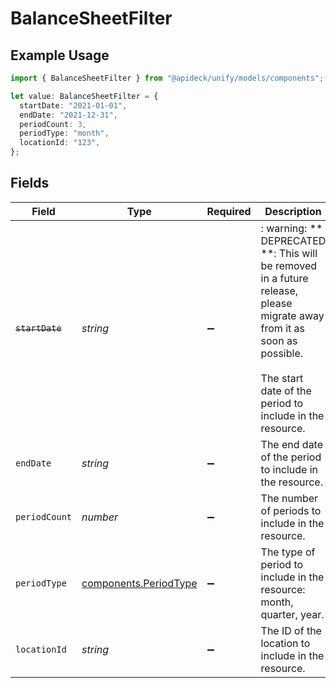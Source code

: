 # BalanceSheetFilter

## Example Usage

```typescript
import { BalanceSheetFilter } from "@apideck/unify/models/components";

let value: BalanceSheetFilter = {
  startDate: "2021-01-01",
  endDate: "2021-12-31",
  periodCount: 3,
  periodType: "month",
  locationId: "123",
};
```

## Fields

| Field                                                                                                                                                                             | Type                                                                                                                                                                              | Required                                                                                                                                                                          | Description                                                                                                                                                                       | Example                                                                                                                                                                           |
| --------------------------------------------------------------------------------------------------------------------------------------------------------------------------------- | --------------------------------------------------------------------------------------------------------------------------------------------------------------------------------- | --------------------------------------------------------------------------------------------------------------------------------------------------------------------------------- | --------------------------------------------------------------------------------------------------------------------------------------------------------------------------------- | --------------------------------------------------------------------------------------------------------------------------------------------------------------------------------- |
| ~~`startDate`~~                                                                                                                                                                   | *string*                                                                                                                                                                          | :heavy_minus_sign:                                                                                                                                                                | : warning: ** DEPRECATED **: This will be removed in a future release, please migrate away from it as soon as possible.<br/><br/>The start date of the period to include in the resource. | 2021-01-01                                                                                                                                                                        |
| `endDate`                                                                                                                                                                         | *string*                                                                                                                                                                          | :heavy_minus_sign:                                                                                                                                                                | The end date of the period to include in the resource.                                                                                                                            | 2021-12-31                                                                                                                                                                        |
| `periodCount`                                                                                                                                                                     | *number*                                                                                                                                                                          | :heavy_minus_sign:                                                                                                                                                                | The number of periods to include in the resource.                                                                                                                                 | 3                                                                                                                                                                                 |
| `periodType`                                                                                                                                                                      | [components.PeriodType](../../models/components/periodtype.md)                                                                                                                    | :heavy_minus_sign:                                                                                                                                                                | The type of period to include in the resource: month, quarter, year.                                                                                                              | month                                                                                                                                                                             |
| `locationId`                                                                                                                                                                      | *string*                                                                                                                                                                          | :heavy_minus_sign:                                                                                                                                                                | The ID of the location to include in the resource.                                                                                                                                | 123                                                                                                                                                                               |